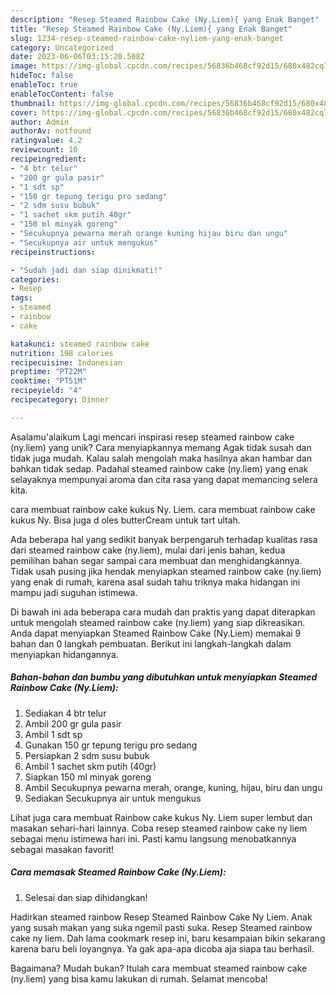 ```yaml
---
description: "Resep Steamed Rainbow Cake (Ny.Liem){ yang Enak Banget"
title: "Resep Steamed Rainbow Cake (Ny.Liem){ yang Enak Banget"
slug: 1234-resep-steamed-rainbow-cake-nyliem-yang-enak-banget
category: Uncategorized
date: 2023-06-06T03:15:20.508Z
image: https://img-global.cpcdn.com/recipes/56836b468cf92d15/680x482cq70/steamed-rainbow-cake-nyliem-foto-resep-utama.jpg
hideToc: false
enableToc: true
enableTocContent: false
thumbnail: https://img-global.cpcdn.com/recipes/56836b468cf92d15/680x482cq70/steamed-rainbow-cake-nyliem-foto-resep-utama.jpg
cover: https://img-global.cpcdn.com/recipes/56836b468cf92d15/680x482cq70/steamed-rainbow-cake-nyliem-foto-resep-utama.jpg
author: Admin
authorAv: notfound
ratingvalue: 4.2
reviewcount: 10
recipeingredient:
- "4 btr telur"
- "200 gr gula pasir"
- "1 sdt sp"
- "150 gr tepung terigu pro sedang"
- "2 sdm susu bubuk"
- "1 sachet skm putih 40gr"
- "150 ml minyak goreng"
- "Secukupnya pewarna merah orange kuning hijau biru dan ungu"
- "Secukupnya air untuk mengukus"
recipeinstructions:

- "Sudah jadi dan siap dinikmati!"
categories:
- Resep
tags:
- steamed
- rainbow
- cake

katakunci: steamed rainbow cake 
nutrition: 198 calories
recipecuisine: Indonesian
preptime: "PT22M"
cooktime: "PT51M"
recipeyield: "4"
recipecategory: Dinner

---
```



Asalamu'alaikum Lagi mencari inspirasi resep steamed rainbow cake (ny.liem) yang unik? Cara menyiapkannya memang Agak tidak susah dan tidak juga mudah. Kalau salah mengolah maka hasilnya akan hambar dan bahkan tidak sedap. Padahal steamed rainbow cake (ny.liem) yang enak selayaknya mempunyai aroma dan cita rasa yang dapat memancing selera kita.


cara membuat rainbow cake kukus Ny. Liem. cara membuat rainbow cake kukus Ny. Bisa juga d oles butterCream untuk tart ultah.

Ada beberapa hal yang sedikit banyak berpengaruh terhadap kualitas rasa dari steamed rainbow cake (ny.liem), mulai dari jenis bahan, kedua pemilihan bahan segar sampai cara membuat dan menghidangkannya. Tidak usah pusing jika hendak menyiapkan steamed rainbow cake (ny.liem) yang enak di rumah, karena asal sudah tahu triknya maka hidangan ini mampu jadi suguhan istimewa.


Di bawah ini ada beberapa cara mudah dan praktis yang dapat diterapkan untuk mengolah steamed rainbow cake (ny.liem) yang siap dikreasikan. Anda dapat menyiapkan Steamed Rainbow Cake (Ny.Liem) memakai 9 bahan dan 0 langkah pembuatan. Berikut ini langkah-langkah dalam menyiapkan hidangannya.

<!--inarticleads1-->

##### Bahan-bahan dan bumbu yang dibutuhkan untuk menyiapkan Steamed Rainbow Cake (Ny.Liem):

1. Sediakan 4 btr telur
1. Ambil 200 gr gula pasir
1. Ambil 1 sdt sp
1. Gunakan 150 gr tepung terigu pro sedang
1. Persiapkan 2 sdm susu bubuk
1. Ambil 1 sachet skm putih (40gr)
1. Siapkan 150 ml minyak goreng
1. Ambil Secukupnya pewarna merah, orange, kuning, hijau, biru dan ungu
1. Sediakan Secukupnya air untuk mengukus


Lihat juga cara membuat Rainbow cake kukus Ny. Liem super lembut dan masakan sehari-hari lainnya. Coba resep steamed rainbow cake ny liem sebagai menu istimewa hari ini. Pasti kamu langsung menobatkannya sebagai masakan favorit! 

<!--inarticleads2-->

##### Cara memasak Steamed Rainbow Cake (Ny.Liem):


1. Selesai dan siap dihidangkan!

Hadirkan steamed rainbow Resep Steamed Rainbow Cake Ny Liem. Anak yang susah makan yang suka ngemil pasti suka. Resep Steamed rainbow cake ny liem. Dah lama cookmark resep ini, baru kesampaian bikin sekarang karena baru beli loyangnya. Ya gak apa-apa dicoba aja siapa tau berhasil. 

Bagaimana? Mudah bukan? Itulah cara membuat steamed rainbow cake (ny.liem) yang bisa kamu lakukan di rumah. Selamat mencoba!
